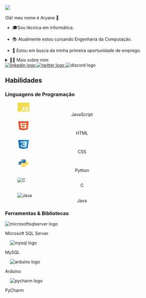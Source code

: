 <!--divisor-->
<img src="https://user-images.githubusercontent.com/73097560/115834477-dbab4500-a447-11eb-908a-139a6edaec5c.gif">

<!--título-->

<p>
 Olá! meu nome é Aryane 👋 

- 🎓Sou técnica em informática.
  
- 📚 Atualmente estou cursando Engenharia da Computação.

- 🔭 Estou em busca da minha primeira oportunidade de emprego.
</p>

<details>
  <summary> 👨‍💻 Mais sobre mim</summary>

   - 💬 Tenho 22 anos e atualmente moro em Salvador. Tenho experiência com SQL, Python, JavaScript, HTML, CSS e C++.

   - ⚡Gosto de ler, assistir filmes, jogar e curtir uma boa música (tipo Amy Winehouse)! Acredito que nossos interesses pessoais contribuem para uma percepção mais apurada das coisas e para a resolução de problemas.

   
</details>

<div align="left">
  <a href="https://www.linkedin.com/public-profile/settings?lipi=urn%3Ali%3Apage%3Ad_flagship3_profile_self_edit_contact-info%3Bq%2B9jHedPTUWfe7KfZXZh8g%3D%3D" target="_blank">
    <img src="https://img.shields.io/static/v1?message=LinkedIn&logo=linkedin&label=&color=0077B5&logoColor=white&labelColor=&style=for-the-badge" height="25" alt="linkedin logo"  />
  </a>
  <a href="@moonary___" target="_blank">
    <img src="https://img.shields.io/static/v1?message=Twitter&logo=twitter&label=&color=1DA1F2&logoColor=white&labelColor=&style=for-the-badge" height="25" alt="twitter logo"  />
  </a>
  <img src="https://img.shields.io/static/v1?message=Discord&logo=discord&label=&color=7289DA&logoColor=white&labelColor=&style=for-the-badge" height="25" alt="discord logo"  />
</div>


###




###

## Habilidades
<!-- Skills: Programming Languages -->

<div style="flex-basis: 20%;">
    <h3>Linguagens de Programação</h3>
    <figure>
        <img align="center" alt="Js" height="30" width="40" src="https://raw.githubusercontent.com/devicons/devicon/master/icons/javascript/javascript-plain.svg">
        <figcaption style="display: block; text-align: center;">JavaScript</figcaption>
    </figure>
    <figure>
        <img align="center" alt="HTML" height="30" width="40" src="https://raw.githubusercontent.com/devicons/devicon/master/icons/html5/html5-original.svg">
        <figcaption style="display: block; text-align: center;">HTML</figcaption>
    </figure>
    <figure>
        <img align="center" alt="CSS" height="30" width="40" src="https://raw.githubusercontent.com/devicons/devicon/master/icons/css3/css3-original.svg">
        <figcaption style="display: block; text-align: center;">CSS</figcaption>
    </figure>
    <figure>
        <img align="center" alt="Python" height="30" width="40" src="https://raw.githubusercontent.com/devicons/devicon/master/icons/python/python-original.svg">
        <figcaption style="display: block; text-align: center;">Python</figcaption>
    </figure>
    <figure>
        <img align="center" alt="C" height="30" width="40" src="https://cdn.jsdelivr.net/gh/devicons/devicon/icons/c/c-original.svg">
        <figcaption style="display: block; text-align: center;">C</figcaption>
    </figure>
    <figure>
        <img align="center" alt="Java" height="30" width="40" src="https://cdn.jsdelivr.net/gh/devicons/devicon/icons/java/java-original.svg">
        <figcaption style="display: block; text-align: center;">Java</figcaption>
    </figure>
</div>

  <!-- Skills: Tools & Frameworks -->
<div style="flex-basis: 48%;">
    <h3> Ferramentas & Bibliotecas </h3> 
        <img src="https://cdn.jsdelivr.net/gh/devicons/devicon/icons/microsoftsqlserver/microsoftsqlserver-plain.svg" height="40" alt="microsoftsqlserver logo"  />
        <p>Microsoft SQL Server</p>
        <img width="12" />
        <img src="https://cdn.jsdelivr.net/gh/devicons/devicon/icons/mysql/mysql-original.svg" height="40" alt="mysql logo"  />
        <p>MySQL</p>
        <img width="12" />
        <img src="https://cdn.jsdelivr.net/gh/devicons/devicon/icons/arduino/arduino-original.svg" height="40" alt="arduino logo"  />
        <p>Arduino</p>
        <img width="12" />
        <img src="https://cdn.jsdelivr.net/gh/devicons/devicon/icons/pycharm/pycharm-original.svg" height="40" alt="pycharm logo"  />
        <p>PyCharm</p>
</div>
